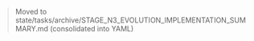 > Moved to state/tasks/archive/STAGE_N3_EVOLUTION_IMPLEMENTATION_SUMMARY.md (consolidated into YAML)
